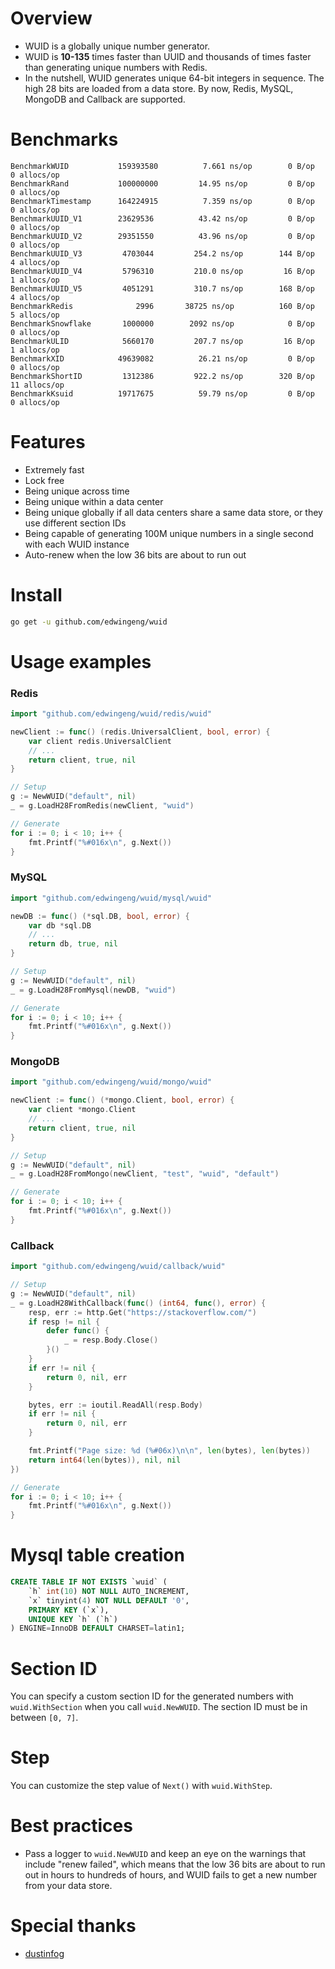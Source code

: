 # Overview
- WUID is a globally unique number generator.
- WUID is **10-135** times faster than UUID and thousands of times faster than generating unique numbers with Redis.
- In the nutshell, WUID generates unique 64-bit integers in sequence. The high 28 bits are loaded from a data store. By now, Redis, MySQL, MongoDB and Callback are supported.

# Benchmarks
```
BenchmarkWUID           159393580          7.661 ns/op        0 B/op       0 allocs/op
BenchmarkRand           100000000         14.95 ns/op         0 B/op       0 allocs/op
BenchmarkTimestamp      164224915          7.359 ns/op        0 B/op       0 allocs/op
BenchmarkUUID_V1        23629536          43.42 ns/op         0 B/op       0 allocs/op
BenchmarkUUID_V2        29351550          43.96 ns/op         0 B/op       0 allocs/op
BenchmarkUUID_V3         4703044         254.2 ns/op        144 B/op       4 allocs/op
BenchmarkUUID_V4         5796310         210.0 ns/op         16 B/op       1 allocs/op
BenchmarkUUID_V5         4051291         310.7 ns/op        168 B/op       4 allocs/op
BenchmarkRedis              2996       38725 ns/op          160 B/op       5 allocs/op
BenchmarkSnowflake       1000000        2092 ns/op            0 B/op       0 allocs/op
BenchmarkULID            5660170         207.7 ns/op         16 B/op       1 allocs/op
BenchmarkXID            49639082          26.21 ns/op         0 B/op       0 allocs/op
BenchmarkShortID         1312386         922.2 ns/op        320 B/op      11 allocs/op
BenchmarkKsuid          19717675          59.79 ns/op         0 B/op       0 allocs/op
```

# Features
- Extremely fast
- Lock free
- Being unique across time
- Being unique within a data center
- Being unique globally if all data centers share a same data store, or they use different section IDs
- Being capable of generating 100M unique numbers in a single second with each WUID instance
- Auto-renew when the low 36 bits are about to run out

# Install
``` bash
go get -u github.com/edwingeng/wuid
```

# Usage examples
### Redis
``` go
import "github.com/edwingeng/wuid/redis/wuid"

newClient := func() (redis.UniversalClient, bool, error) {
    var client redis.UniversalClient
    // ...
    return client, true, nil
}

// Setup
g := NewWUID("default", nil)
_ = g.LoadH28FromRedis(newClient, "wuid")

// Generate
for i := 0; i < 10; i++ {
    fmt.Printf("%#016x\n", g.Next())
}
```

### MySQL
``` go
import "github.com/edwingeng/wuid/mysql/wuid"

newDB := func() (*sql.DB, bool, error) {
    var db *sql.DB
    // ...
    return db, true, nil
}

// Setup
g := NewWUID("default", nil)
_ = g.LoadH28FromMysql(newDB, "wuid")

// Generate
for i := 0; i < 10; i++ {
    fmt.Printf("%#016x\n", g.Next())
}
```

### MongoDB
``` go
import "github.com/edwingeng/wuid/mongo/wuid"

newClient := func() (*mongo.Client, bool, error) {
    var client *mongo.Client
    // ...
    return client, true, nil
}

// Setup
g := NewWUID("default", nil)
_ = g.LoadH28FromMongo(newClient, "test", "wuid", "default")

// Generate
for i := 0; i < 10; i++ {
    fmt.Printf("%#016x\n", g.Next())
}
```

### Callback
``` go
import "github.com/edwingeng/wuid/callback/wuid"

// Setup
g := NewWUID("default", nil)
_ = g.LoadH28WithCallback(func() (int64, func(), error) {
    resp, err := http.Get("https://stackoverflow.com/")
    if resp != nil {
        defer func() {
            _ = resp.Body.Close()
        }()
    }
    if err != nil {
        return 0, nil, err
    }

    bytes, err := ioutil.ReadAll(resp.Body)
    if err != nil {
        return 0, nil, err
    }

    fmt.Printf("Page size: %d (%#06x)\n\n", len(bytes), len(bytes))
    return int64(len(bytes)), nil, nil
})

// Generate
for i := 0; i < 10; i++ {
    fmt.Printf("%#016x\n", g.Next())
}
```

# Mysql table creation
``` sql
CREATE TABLE IF NOT EXISTS `wuid` (
    `h` int(10) NOT NULL AUTO_INCREMENT,
    `x` tinyint(4) NOT NULL DEFAULT '0',
    PRIMARY KEY (`x`),
    UNIQUE KEY `h` (`h`)
) ENGINE=InnoDB DEFAULT CHARSET=latin1;
```

# Section ID
You can specify a custom section ID for the generated numbers with `wuid.WithSection` when you call `wuid.NewWUID`. The section ID must be in between `[0, 7]`.

# Step
You can customize the step value of `Next()` with `wuid.WithStep`.

# Best practices
- Pass a logger to `wuid.NewWUID` and keep an eye on the warnings that include "renew failed", which means that the low 36 bits are about to run out in hours to hundreds of hours, and WUID fails to get a new number from your data store.

# Special thanks
- [dustinfog](https://github.com/dustinfog)
